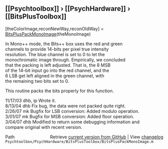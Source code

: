 ## [[Psychtoolbox]] &#8250; [[PsychHardware]] &#8250; [[BitsPlusToolbox]]

[theColorImage,reconNewWay,reconOldWay] = [BitsPlusPackMonoImage](BitsPlusPackMonoImage)(theMonoImage)  
  
In Mono++ mode, the Bits++ box uses the red and green  
channels to provide 14-bits per pixel true intensity  
resolution.  The blue channel is set to 0 to let the  
monochromatic image through.   Empirically, we concluded  
that the packing is left adjusted.  That is, the 8 MSB  
of the 14-bit input go into the red channel, and the   
6 LSB get left aligned in the green channel, with  
the remaining two bits set to 0.  
  
This routine packs the bits properly for this function.  
  
11/17/03  dhb, ip   Wrote it.  
8/13/04 dhb     Fix bug, the data were not packed quite right.  
2/26/07   mk      Bugfix for LSB conversion: Added modulo operation.  
3/01/07   mk      Bugfix for MSB conversion: Added floor operation.  
3/04/07   dhb     Modified to return some debugging information and  
                  compare original with recent version.  




<div class="code_header" style="text-align:right;">
  <span style="float:left;">Path&nbsp;&nbsp;</span> <span class="counter">Retrieve <a href=
  "https://raw.github.com/Psychtoolbox-3/Psychtoolbox-3/beta/Psychtoolbox/PsychHardware/BitsPlusToolbox/BitsPlusPackMonoImage.m">current version from GitHub</a> | View <a href=
  "https://github.com/Psychtoolbox-3/Psychtoolbox-3/commits/beta/Psychtoolbox/PsychHardware/BitsPlusToolbox/BitsPlusPackMonoImage.m">changelog</a></span>
</div>
<div class="code">
  <code>Psychtoolbox/PsychHardware/BitsPlusToolbox/BitsPlusPackMonoImage.m</code>
</div>

